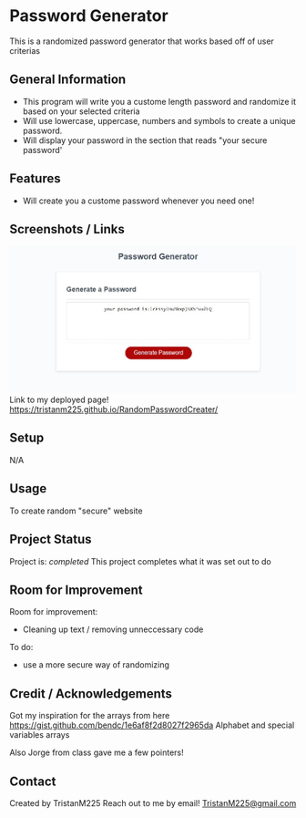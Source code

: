 # Password Generator 
This is a randomized password generator that works based off of user criterias


## General Information
- This program will write you a custome length password and randomize it based on your selected criteria
- Will use lowercase, uppercase, numbers and symbols to create a unique password.
- Will display your password in the section that reads "your secure password'

## Features
- Will create you a custome password whenever you need one!



## Screenshots / Links
![Screenshot of project](./assets/images/PasswordGenerator.JPG)
Link to my deployed page! 
https://tristanm225.github.io/RandomPasswordCreater/ 



## Setup
N/A

## Usage
To create random "secure" website


## Project Status
Project is: _completed_ 
This project completes what it was set out to do

## Room for Improvement

Room for improvement:
- Cleaning up text / removing unneccessary code

To do:
- use a more secure way of randomizing

## Credit / Acknowledgements 
 Got my inspiration for the arrays from here 
 https://gist.github.com/bendc/1e6af8f2d8027f2965da Alphabet and special variables arrays

Also Jorge from class gave me a few pointers!

## Contact
Created by TristanM225 Reach out to me by email! TristanM225@gmail.com